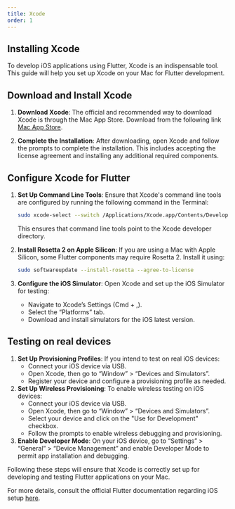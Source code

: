 ```yaml
---
title: Xcode
order: 1
---
```


## Installing Xcode

To develop iOS applications using Flutter, Xcode is an indispensable tool. This guide will help you set up Xcode on your Mac for Flutter development.

## Download and Install Xcode

1. **Download Xcode**: The official and recommended way to download Xcode is through the Mac App Store. Download from the following link [Mac App Store](https://apps.apple.com/us/app/xcode/id497799835).

2. **Complete the Installation**: After downloading, open Xcode and follow the prompts to complete the installation. This includes accepting the license agreement and installing any additional required components.

## Configure Xcode for Flutter

1. **Set Up Command Line Tools**: Ensure that Xcode's command line tools are configured by running the following command in the Terminal:

    ```bash
    sudo xcode-select --switch /Applications/Xcode.app/Contents/Developer
    ```

    This ensures that command line tools point to the Xcode developer directory.

2. **Install Rosetta 2 on Apple Silicon**: If you are using a Mac with Apple Silicon, some Flutter components may require Rosetta 2. Install it using:

    ```bash
    sudo softwareupdate --install-rosetta --agree-to-license
    ```

3. **Configure the iOS Simulator**: Open Xcode and set up the iOS Simulator for testing:
    - Navigate to Xcode’s Settings (Cmd + ,).
    - Select the “Platforms” tab.
    - Download and install simulators for the iOS latest version.

## Testing on real devices

1. **Set Up Provisioning Profiles**: If you intend to test on real iOS devices:
    - Connect your iOS device via USB.
    - Open Xcode, then go to “Window” > “Devices and Simulators”.
    - Register your device and configure a provisioning profile as needed.
2. **Set Up Wireless Provisioning**: To enable wireless testing on iOS devices:
    - Connect your iOS device via USB.
    - Open Xcode, then go to “Window” > “Devices and Simulators”.
    - Select your device and click on the "Use for Development" checkbox.
    - Follow the prompts to enable wireless debugging and provisioning.
3. **Enable Developer Mode**: On your iOS device, go to “Settings” > “General” > “Device Management” and enable Developer Mode to permit app installation and debugging.

Following these steps will ensure that Xcode is correctly set up for developing and testing Flutter applications on your Mac.

For more details, consult the official Flutter documentation regarding iOS setup [here](https://flutter.dev/docs/get-started/install/macos#ios-setup).
